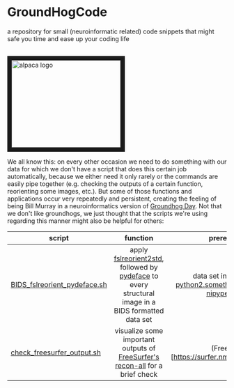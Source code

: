 # GroundHogCode
a repository for small (neuroinformatic related) code snippets that might safe you time and ease up your coding life   

&nbsp;&nbsp;&nbsp;&nbsp;&nbsp;&nbsp;&nbsp;&nbsp;&nbsp;&nbsp;&nbsp;&nbsp;&nbsp;&nbsp;&nbsp;&nbsp;&nbsp;&nbsp;&nbsp;&nbsp;&nbsp;&nbsp;&nbsp;&nbsp;&nbsp;&nbsp;&nbsp;&nbsp;&nbsp;&nbsp;&nbsp;&nbsp;&nbsp;&nbsp;&nbsp;&nbsp;&nbsp;&nbsp;&nbsp;&nbsp;&nbsp;&nbsp;&nbsp;&nbsp;&nbsp;&nbsp;&nbsp;&nbsp;&nbsp;&nbsp;&nbsp;&nbsp;&nbsp;&nbsp;&nbsp;&nbsp;&nbsp;&nbsp;&nbsp;&nbsp;&nbsp;&nbsp;&nbsp;&nbsp;&nbsp;<img src="https://github.com/PeerHerholz/GroundHogCode/blob/GroundHogCode_peerherholz/img/GroundHogCode.png" alt="alpaca logo" width="250" height="200" border="10">

We all know this: on every other occasion we need to do something with our data for which we don't have a script that does this certain job automatically, because we either need it only rarely or the commands are easily pipe together (e.g. checking the outputs of a certain function, reorienting some images, etc.). But some of those functions and applications occur very repeatedly and persistent, creating the feeling of being Bill Murray in a neuroinformatics version of [Groundhog Day](https://en.wikipedia.org/wiki/Groundhog_Day_(film)). Not that we don't like groundhogs, we just thought that the scripts we're using regarding this manner might also be helpful for others:

| script                        | function           | prerequisites  |
| ----------------------------- |:-------------:| :-----:|
| [BIDS_fslreorient_pydeface.sh](https://github.com/PeerHerholz/GroundHogCode/blob/GroundHogCode_peerherholz/code_snippets/BIDS_fslreorient_pydeface.sh)  | apply [fslreorient2std](https://fsl.fmrib.ox.ac.uk/fsl/fslwiki/Orientation%20Explained), followed by [pydeface](https://github.com/poldracklab/pydeface) to every structural image in a BIDS formatted data set | data set in [BIDS format](http://bids.neuroimaging.io), [python2.something](https://www.python.org/downloads/release/python-2714/), [fsl](https://fsl.fmrib.ox.ac.uk/fsl/fslwiki), [pydeface](https://github.com/poldracklab/pydeface), [nipype](http://nipype.readthedocs.io/en/latest/), [nibabel](http://nipy.org/nibabel/)  |
| [check_freesurfer_output.sh](https://github.com/PeerHerholz/GroundHogCode/blob/GroundHogCode_peerherholz/code_snippets/check_freesurfer_output.sh)      | visualize some important outputs of [FreeSurfer's](https://surfer.nmr.mgh.harvard.edu) [recon-all](https://surfer.nmr.mgh.harvard.edu/fswiki/recon-all) for a brief check|   (FreeSurfer)[https://surfer.nmr.mgh.harvard.edu] |
